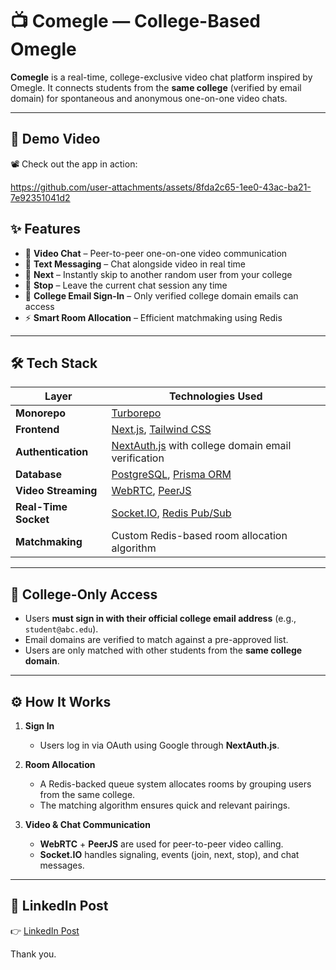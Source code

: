 # 📺 Comegle — College-Based Omegle

**Comegle** is a real-time, college-exclusive video chat platform inspired by Omegle. It connects students from the **same college** (verified by email domain) for spontaneous and anonymous one-on-one video chats.

---

## 🎥 Demo Video
📽️ Check out the app in action:

https://github.com/user-attachments/assets/8fda2c65-1ee0-43ac-ba21-7e92351041d2


## ✨ Features

- 🎥 **Video Chat** – Peer-to-peer one-on-one video communication  
- 💬 **Text Messaging** – Chat alongside video in real time  
- 🔄 **Next** – Instantly skip to another random user from your college  
- 🛑 **Stop** – Leave the current chat session any time  
- 🔐 **College Email Sign-In** – Only verified college domain emails can access  
- ⚡ **Smart Room Allocation** – Efficient matchmaking using Redis  

---

## 🛠 Tech Stack

| Layer                | Technologies Used                                                               |
|---------------------|----------------------------------------------------------------------------------|
| **Monorepo**         | [Turborepo](https://turbo.build/repo)                                           |
| **Frontend**         | [Next.js](https://nextjs.org/), [Tailwind CSS](https://tailwindcss.com/)        |
| **Authentication**   | [NextAuth.js](https://next-auth.js.org/) with college domain email verification |
| **Database**         | [PostgreSQL](https://www.postgresql.org/), [Prisma ORM](https://www.prisma.io/)|
| **Video Streaming**  | [WebRTC](https://webrtc.org/), [PeerJS](https://peerjs.com/)                    |
| **Real-Time Socket** | [Socket.IO](https://socket.io/), [Redis Pub/Sub](https://redis.io/)             |
| **Matchmaking**      | Custom Redis-based room allocation algorithm                                     |

---

## 🏫 College-Only Access

- Users **must sign in with their official college email address** (e.g., `student@abc.edu`).
- Email domains are verified to match against a pre-approved list.
- Users are only matched with other students from the **same college domain**.

---

## ⚙️ How It Works

1. **Sign In**  
   - Users log in via OAuth using Google through **NextAuth.js**.  

2. **Room Allocation**  
   - A Redis-backed queue system allocates rooms by grouping users from the same college.  
   - The matching algorithm ensures quick and relevant pairings.

3. **Video & Chat Communication**  
   - **WebRTC** + **PeerJS** are used for peer-to-peer video calling.  
   - **Socket.IO** handles signaling, events (join, next, stop), and chat messages.

---
## 📢 LinkedIn Post

👉 [LinkedIn Post](https://www.linkedin.com/posts/kushal-raj-pareek_omegle-nextjs-socket-activity-7336564994349621248-pXQx?utm_source=share&utm_medium=member_desktop&rcm=ACoAAD6K2CsB7HDNhcXdMy9UAPAAleQv9nt2A8k)

Thank you.
